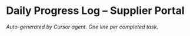 # Daily Progress Log – Supplier Portal

_Auto-generated by Cursor agent. One line per completed task._ 